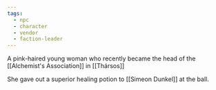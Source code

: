 ```yaml
---
tags:
  - npc
  - character
  - vendor
  - faction-leader
---
```


A pink-haired young woman who recently became the head of the [[Alchemist's Association]] in [[Thársos]]

She gave out a superior healing potion to [[Simeon Dunkel]] at the ball.